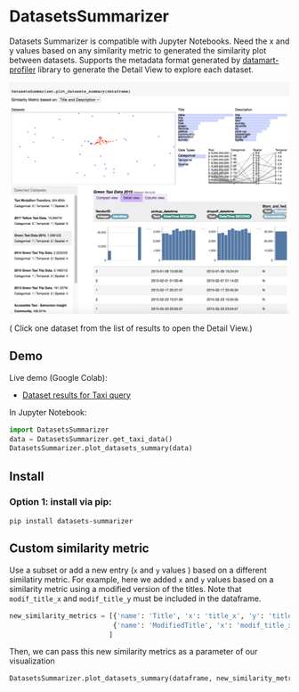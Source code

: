 # DatasetsSummarizer

Datasets Summarizer is compatible with Jupyter Notebooks. Need the x and y values based on any similarity metric to generated the similarity plot between datasets. Supports the metadata format generated by [datamart-profiler](https://docs.auctus.vida-nyu.org/python/datamart-profiler.html#) library to generate the Detail View to explore each dataset.


![System screen](https://github.com/soniacq/DatasetsVis/blob/main/DatasetsSummarizer/imgs/datasets_summarizer_view.png)

( Click one dataset from the list of results to open the Detail View.)

## Demo

Live demo (Google Colab):
- [Dataset results for Taxi query](https://colab.research.google.com/drive/11NT0qudr2di9NXlR-DxZa0buzGreOqxs?usp=sharing)

In Jupyter Notebook:
```Python
import DatasetsSummarizer
data = DatasetsSummarizer.get_taxi_data()
DatasetsSummarizer.plot_datasets_summary(data)
```

## Install

### Option 1: install via pip:
~~~~
pip install datasets-summarizer
~~~~

## Custom similarity metric

Use a subset or add a new entry (`x` and `y` values ) based on a different similatiry metric. For example, here we added `x` and `y` values based on a similarity metric using a modified version of the titles. Note that `modif_title_x` and `modif_title_y` must be included in the dataframe.

```Python
new_similarity_metrics = [{'name': 'Title', 'x': 'title_x', 'y': 'title_y'},
                          {'name': 'ModifiedTitle', 'x': 'modif_title_x', 'y': 'modif_title_y'}
                         ]
```

Then, we can pass this new similarity metrics as a parameter of our visualization
```Python
DatasetsSummarizer.plot_datasets_summary(dataframe, new_similarity_metrics)
```
